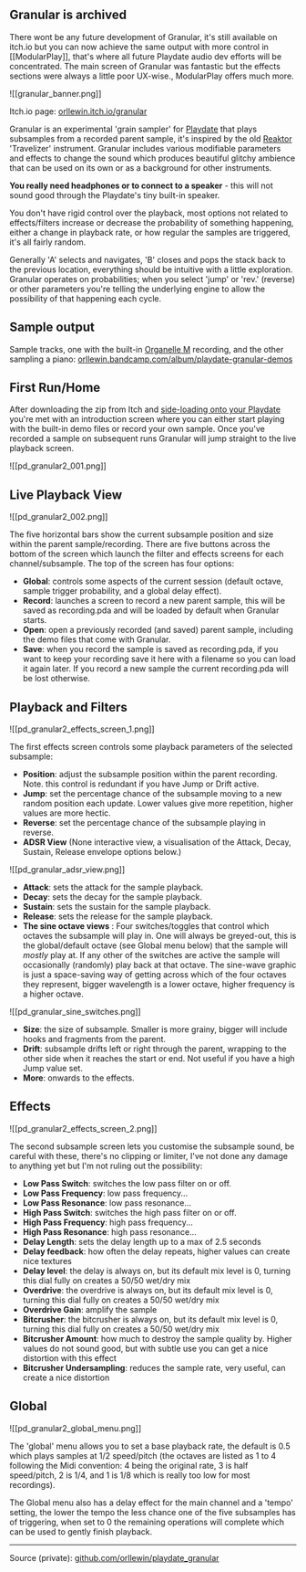 ## Granular is archived

There wont be any future development of Granular, it's still available on itch.io but you can now achieve the same output with more control in [[ModularPlay]], that's where all future Playdate audio dev efforts will be concentrated. The main screen of Granular was fantastic but the effects sections were always a little poor UX-wise., ModularPlay offers much more.

![[granular_banner.png]]

Itch.io page: [orllewin.itch.io/granular](https://orllewin.itch.io/granular)

Granular is an experimental 'grain sampler' for [Playdate](https://play.date) that plays subsamples from a recorded parent sample, it's inspired by the old [Reaktor](https://www.native-instruments.com/en/products/komplete/synths/reaktor-6/) 'Travelizer' instrument. Granular includes various modifiable parameters and effects to change the sound which produces beautiful glitchy ambience that can be used on its own or as a background for other instruments.  
  
**You really need headphones or to connect to a speaker** - this will not sound good through the Playdate's tiny built-in speaker.  
  
You don't have rigid control over the playback, most options not related to effects/filters increase or decrease the probability of something happening, either a change in playback rate, or how regular the samples are triggered, it's all fairly random.  
  
Generally 'A' selects and navigates, 'B' closes and pops the stack back to the previous location, everything should be intuitive with a little exploration. Granular operates on probabilities; when you select 'jump' or 'rev.' (reverse) or other parameters you're telling the underlying engine to allow the possibility of that happening each cycle.

## Sample output

Sample tracks, one with the built-in [Organelle M](https://www.critterandguitari.com/organelle) recording, and the other sampling a piano: [orllewin.bandcamp.com/album/playdate-granular-demos](https://orllewin.bandcamp.com/album/playdate-granular-demos)

## First Run/Home

After downloading the zip from Itch and [side-loading onto your Playdate](https://help.play.date/games/sideloading/) you're met with an introduction screen where you can either start playing with the built-in demo files or record your own sample. Once you've recorded a sample on subsequent runs Granular will jump straight to the live playback screen.

![[pd_granular2_001.png]]

## Live Playback View

![[pd_granular2_002.png]]

The five horizontal bars show the current subsample position and size within the parent sample/recording. There are five buttons across the bottom of the screen which launch the filter and effects screens for each channel/subsample. The top of the screen has four options:

- **Global**: controls some aspects of the current session (default octave, sample trigger probability, and a global delay effect).
- **Record**: launches a screen to record a new parent sample, this will be saved as recording.pda and will be loaded by default when Granular starts.
- **Open**: open a previously recorded (and saved) parent sample, including the demo files that come with Granular.
- **Save**: when you record the sample is saved as recording.pda, if you want to keep your recording save it here with a filename so you can load it again later. If you record a new sample the current recording.pda will be lost otherwise.

## Playback and Filters

![[pd_granular2_effects_screen_1.png]]

The first effects screen controls some playback parameters of the selected subsample:

- **Position**: adjust the subsample position within the parent recording. Note. this control is redundant if you have Jump or Drift active.
- **Jump**: set the percentage chance of the subsample moving to a new random position each update. Lower values give more repetition, higher values are more hectic.
- **Reverse**: set the percentage chance of the subsample playing in reverse.
- **ADSR View**  (None interactive view, a visualisation of the Attack, Decay, Sustain, Release envelope options below.)

![[pd_granular_adsr_view.png]]

- **Attack**: sets the attack for the sample playback.
- **Decay**: sets the decay for the sample playback.
- **Sustain**: sets the sustain for the sample playback.
- **Release**: sets the release for the sample playback.
- **The sine octave views** : Four switches/toggles that control which octaves the subsample will play in. One will always be greyed-out, this is the global/default octave (see Global menu below) that the sample will _mostly_ play at. If any other of the switches are active the sample will occasionally (randomly) play back at that octave. The sine-wave graphic is just a space-saving way of getting across which of the four octaves they represent, bigger wavelength is a lower octave, higher frequency is a higher octave.

![[pd_granular_sine_switches.png]]

- **Size**: the size of subsample. Smaller is more grainy, bigger will include hooks and fragments from the parent.
- **Drift**: subsample drifts left or right through the parent, wrapping to the other side when it reaches the start or end. Not useful if you have a high Jump value set.
- **More**: onwards to the effects.

## Effects

![[pd_granular2_effects_screen_2.png]]

The second subsample screen lets you customise the subsample sound, be careful with these, there's no clipping or limiter, I've not done any damage to anything yet but I'm not ruling out the possibility:

- **Low Pass Switch**: switches the low pass filter on or off.
- **Low Pass Frequency**: low pass frequency...
- **Low Pass Resonance**: low pass resonance...
- **High Pass Switch**: switches the high pass filter on or off.
- **High Pass Frequency**: high pass frequency...
- **High Pass Resonance**: high pass resonance...
- **Delay Length**: sets the delay length up to a max of 2.5 seconds
- **Delay feedback**: how often the delay repeats, higher values can create nice textures
- **Delay level**: the delay is always on, but its default mix level is 0, turning this dial fully on creates a 50/50 wet/dry mix
- **Overdrive**: the overdrive is always on, but its default mix level is 0, turning this dial fully on creates a 50/50 wet/dry mix
- **Overdrive Gain**: amplify the sample
- **Bitcrusher**: the bitcrusher is always on, but its default mix level is 0, turning this dial fully on creates a 50/50 wet/dry mix
- **Bitcrusher Amount**: how much to destroy the sample quality by. Higher values do not sound good, but with subtle use you can get a nice distortion with this effect
- **Bitcrusher Undersampling**: reduces the sample rate, very useful, can create a nice distortion

## Global

![[pd_granular2_global_menu.png]]

The 'global' menu allows you to set a base playback rate, the default is 0.5 which plays samples at 1/2 speed/pitch (the octaves are listed as 1 to 4 following the Midi convention: 4 being the original rate, 3 is half speed/pitch, 2 is 1/4, and 1 is 1/8 which is really too low for most recordings).

The Global menu also has a delay effect for the main channel and a 'tempo' setting, the lower the tempo the less chance one of the five subsamples has of triggering, when set to 0 the remaining operations will complete which can be used to gently finish playback.

---

Source (private): [github.com/orllewin/playdate_granular](https://github.com/orllewin/playdate_granular)
